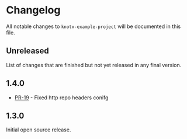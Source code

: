 # Changelog
All notable changes to `knotx-example-project` will be documented in this file.

## Unreleased
List of changes that are finished but not yet released in any final version.

## 1.4.0
- [PR-19](https://github.com/Knotx/knotx-example-project/pull/19) - Fixed http repo headers conifg

## 1.3.0
Initial open source release.
